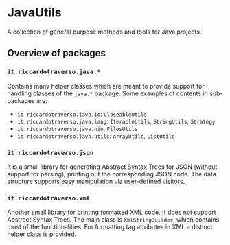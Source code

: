 JavaUtils
=========

A collection of general purpose methods and tools for Java projects.


## Overview of packages

### `it.riccardotraverso.java.*`

Contains many helper classes which are meant to provide support for handling classes of the `java.*` package.
Some examples of contents in sub-packages are:

- `it.riccardotraverso.java.io`: `CloseableUtils`
- `it.riccardotraverso.java.lang`: `IterableUtils`, `StringUtils`, `Strategy`
- `it.riccardotraverso.java.nio`: `FilesUtils`
- `it.riccardotraverso.java.utils`: `ArrayUtils`, `ListUtils`

### `it.riccardotraverso.json`

It is a small library for generating Abstract Syntax Trees for JSON (without support for parsing),
printing out the corresponding JSON code. The data structure supports easy manipulation via
user-defined visitors.

### `it.riccardotraverso.xml`

Another small library for printing formatted XML code. It does not support Abstract Syntax Trees.
The main class is `XmlStringBuilder`, which contains most of the functionalities. For formatting
tag attributes in XML a distinct helper class is provided.
